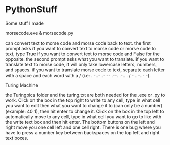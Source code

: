 # PythonStuff
Some stuff I made

morsecode.exe & morsecode.py

can convert text to morse code and morse code back to text.
the first prompt asks if you want to convert text to morse code or morse code to text, type True if you want to convert text to morse code and False for the opposite.
the second prompt asks what you want to translate.
if you want to translate text to morse code, it will only take lowercase letters, numbers, and spaces.
if you want to translate morse code to text, separate each letter with a space and each word with a / (i.e: . -..- .- -- .--. .-.. . / - . -..- -).

Turing Machine

the Turingpics folder and the turing.txt are both needed for the .exe or .py to work.
Click on the box in the top right to write to any cell, type in what cell you want to edit then what you want to change it to (can only be a number) (example: 40 1), then hit enter to change it.
Click on the box in the top left to automatically move to any cell, type in what cell you want to go to like with the write text box and then hit enter.
The bottom buttons on the left and right move you one cell left and one cell right.
There is one bug where you have to press a number key between backspaces on the top left and right text boxes.
